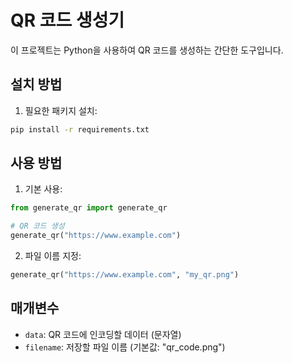 # QR 코드 생성기

이 프로젝트는 Python을 사용하여 QR 코드를 생성하는 간단한 도구입니다.

## 설치 방법

1. 필요한 패키지 설치:
```bash
pip install -r requirements.txt
```

## 사용 방법

1. 기본 사용:
```python
from generate_qr import generate_qr

# QR 코드 생성
generate_qr("https://www.example.com")
```

2. 파일 이름 지정:
```python
generate_qr("https://www.example.com", "my_qr.png")
```

## 매개변수

- `data`: QR 코드에 인코딩할 데이터 (문자열)
- `filename`: 저장할 파일 이름 (기본값: "qr_code.png")
